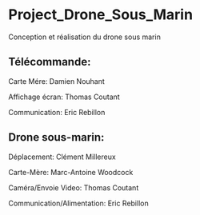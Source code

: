 # Project_Drone_Sous_Marin
Conception et réalisation du drone sous marin

## Télécommande: 
Carte Mére: Damien Nouhant

Affichage écran: Thomas Coutant

Communication: Eric Rebillon

## Drone sous-marin:
Déplacement: Clément Millereux

Carte-Mère: Marc-Antoine Woodcock

Caméra/Envoie Video: Thomas Coutant

Communication/Alimentation: Eric Rebillon
